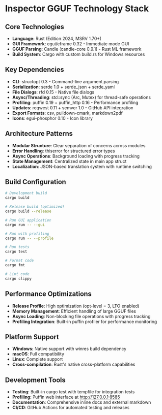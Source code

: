 # Inspector GGUF Technology Stack

## Core Technologies
- **Language**: Rust (Edition 2024, MSRV 1.70+)
- **GUI Framework**: egui/eframe 0.32 - Immediate mode GUI
- **GGUF Parsing**: Candle (candle-core 0.9.1) - Rust ML framework
- **Build System**: Cargo with custom build.rs for Windows resources

## Key Dependencies
- **CLI**: structopt 0.3 - Command-line argument parsing
- **Serialization**: serde 1.0 + serde_json + serde_yaml
- **File Dialogs**: rfd 0.15 - Native file dialogs
- **Async/Threading**: std::sync (Arc, Mutex) for thread-safe operations
- **Profiling**: puffin 0.19 + puffin_http 0.16 - Performance profiling
- **Updates**: reqwest 0.11 + semver 1.0 - GitHub API integration
- **Export Formats**: csv, pulldown-cmark, markdown2pdf
- **Icons**: egui-phosphor 0.10 - Icon library

## Architecture Patterns
- **Modular Structure**: Clear separation of concerns across modules
- **Error Handling**: thiserror for structured error types
- **Async Operations**: Background loading with progress tracking
- **State Management**: Centralized state in main app struct
- **Localization**: JSON-based translation system with runtime switching

## Build Configuration
```bash
# Development build
cargo build

# Release build (optimized)
cargo build --release

# Run GUI application
cargo run -- --gui

# Run with profiling
cargo run -- --profile

# Run tests
cargo test

# Format code
cargo fmt

# Lint code
cargo clippy
```

## Performance Optimizations
- **Release Profile**: High optimization (opt-level = 3, LTO enabled)
- **Memory Management**: Efficient handling of large GGUF files
- **Async Loading**: Non-blocking file operations with progress tracking
- **Profiling Integration**: Built-in puffin profiler for performance monitoring

## Platform Support
- **Windows**: Native support with winres build dependency
- **macOS**: Full compatibility
- **Linux**: Complete support
- **Cross-compilation**: Rust's native cross-platform capabilities

## Development Tools
- **Testing**: Built-in cargo test with tempfile for integration tests
- **Profiling**: Puffin web interface at http://127.0.0.1:8585
- **Documentation**: Comprehensive inline docs and external markdown
- **CI/CD**: GitHub Actions for automated testing and releases